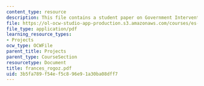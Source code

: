 ```yaml
---
content_type: resource
description: This file contains a student paper on Government Intervention.
file: https://ol-ocw-studio-app-production.s3.amazonaws.com/courses/es-253-aids-and-poverty-in-africa-spring-2005/3b5fa789f54ef5c896e91a30ba08dff7_frances_rogoz.pdf
file_type: application/pdf
learning_resource_types:
- Projects
ocw_type: OCWFile
parent_title: Projects
parent_type: CourseSection
resourcetype: Document
title: frances_rogoz.pdf
uid: 3b5fa789-f54e-f5c8-96e9-1a30ba08dff7
---
```

